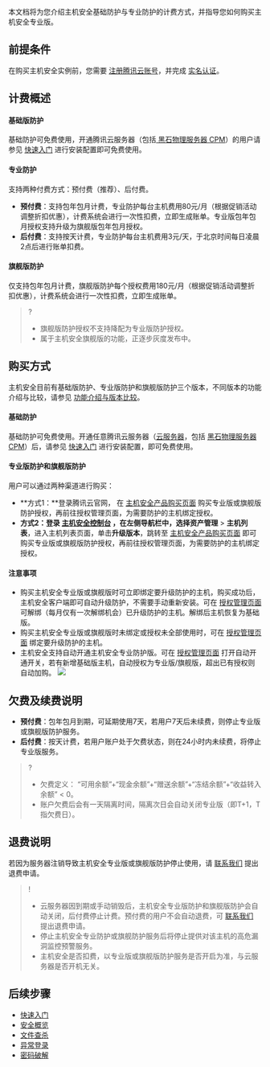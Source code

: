 本文档将为您介绍主机安全基础防护与专业防护的计费方式，并指导您如何购买主机安全专业版。

## 前提条件
在购买主机安全实例前，您需要 [注册腾讯云账号](https://cloud.tencent.com/document/product/378/17985)，并完成 [实名认证](https://cloud.tencent.com/document/product/378/3629)。

## 计费概述
#### 基础版防护
基础防护可免费使用，开通腾讯云服务器（包括[ 黑石物理服务器 CPM](https://cloud.tencent.com/document/product/386/13349)）的用户请参见 [快速入门](https://cloud.tencent.com/document/product/296/12236) 进行安装配置即可免费使用。

#### 专业防护
支持两种付费方式：预付费（推荐）、后付费。
- **预付费**：支持包年包月计费，专业防护每台主机费用80元/月（根据促销活动调整折扣优惠），计费系统会进行一次性扣费，立即生成账单。专业版包年包月授权支持升级为旗舰版包年包月授权。
- **后付费**：支持按天计费，专业防护每台主机费用3元/天，于北京时间每日凌晨2点后进行账单扣费。

#### 旗舰版防护
仅支持包年包月计费，旗舰版防护每个授权费用180元/月（根据促销活动调整折扣优惠），计费系统会进行一次性扣费，立即生成账单。
>?
>- 旗舰版防护授权不支持降配为专业版防护授权。
>- 属于主机安全旗舰版的功能，正逐步灰度发布中。

## 购买方式
主机安全目前有基础版防护、专业版防护和旗舰版防护三个版本，不同版本的功能介绍与比较，请参见 [功能介绍与版本比较](https://cloud.tencent.com/document/product/296/2222)。

#### 基础防护
基础防护可免费使用。开通任意腾讯云服务器（[云服务器](https://console.cloud.tencent.com/cvm/overview)，包括 [黑石物理服务器 CPM](https://cloud.tencent.com/document/product/386/13349)）后，请参见 [快速入门](https://cloud.tencent.com/document/product/296/12236) 进行安装配置，即可免费使用。

#### 专业版防护和旗舰版防护
用户可以通过两种渠道进行购买：
- **方式1：**登录腾讯云官网， 在 [主机安全产品购买页面](https://buy.cloud.tencent.com/yunjing) 购买专业版或旗舰版防护授权，再前往授权管理页面，为需要防护的主机绑定授权。
- **方式2：**登录 [主机安全控制台](https://console.cloud.tencent.com/cwp) ，在左侧导航栏中，选择**资产管理** > **主机列表**，进入主机列表页面，单击**升级版本**，跳转至 [主机安全产品购买页面](https://buy.cloud.tencent.com/yunjing) 即可购买专业版或旗舰版防护授权，再前往授权管理页面，为需要防护的主机绑定授权。

#### 注意事项 
- 购买主机安全专业版或旗舰版时可立即绑定要升级防护的主机，购买成功后，主机安全客户端即可自动升级防护，不需要手动重新安装。可在 [授权管理页面](https://console.cloud.tencent.com/cwp/setting/authorize) 可解绑（每月仅有一次解绑机会）已升级防护的主机。解绑后主机恢复为基础版。
- 购买主机安全专业版或旗舰版时未绑定或授权未全部使用时，可在 [授权管理页面](https://console.cloud.tencent.com/cwp/setting/authorize) 绑定要升级防护的主机。
- 主机安全支持自动开通主机安全专业防护版。可在 [授权管理页面](https://console.cloud.tencent.com/cwp/setting/authorize) 打开自动开通开关，若有新增基础版主机，自动授权为专业版/旗舰版，超出已有授权则自动加购。
![](https://qcloudimg.tencent-cloud.cn/raw/d4d985ca7d3a997b8a4609bd372c0006.png)

## 欠费及续费说明
- **预付费**：包年包月到期，可延期使用7天，若用户7天后未续费，则停止专业版或旗舰版防护服务。
- **后付费**：按天计费，若用户账户处于欠费状态，则在24小时内未续费，将停止专业版服务。

>?
>- 欠费定义： “可用余额”+“现金余额”+“赠送余额”+“冻结余额”+“收益转入余额” < 0。
>- 账户欠费后会有一天隔离时间，隔离次日会自动关闭专业版（即T+1，T指欠费日）。

## 退费说明
若因为服务器注销导致主机安全专业版或旗舰版防护停止使用，请 [联系我们](https://cloud.tencent.com/act/event/connect-service) 提出退费申请。
>!
>- 云服务器因到期或手动销毁后，主机安全专业版防护和旗舰版防护会自动关闭，后付费停止计费。预付费的用户不会自动退费，可 [联系我们](https://cloud.tencent.com/act/event/connect-service) 提出退费申请。
>- 停止主机安全专业防护或旗舰防护服务后将停止提供对该主机的高危漏洞监控预警服务。
>- 主机安全是否扣费，以专业版或旗舰版防护服务是否开启为准，与云服务器是否开机无关。


## 后续步骤
- [快速入门](https://cloud.tencent.com/document/product/296/12236)
- [安全概览](https://cloud.tencent.com/document/product/296/41219)
- [文件查杀](https://cloud.tencent.com/document/product/296/13008)
- [异常登录](https://cloud.tencent.com/document/product/296/13643)
- [密码破解](https://cloud.tencent.com/document/product/296/42730)

